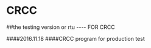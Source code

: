﻿# CRCC
##the testing version or rtu  ---- FOR CRCC 

####2016.11.18
####CRCC program for production test
